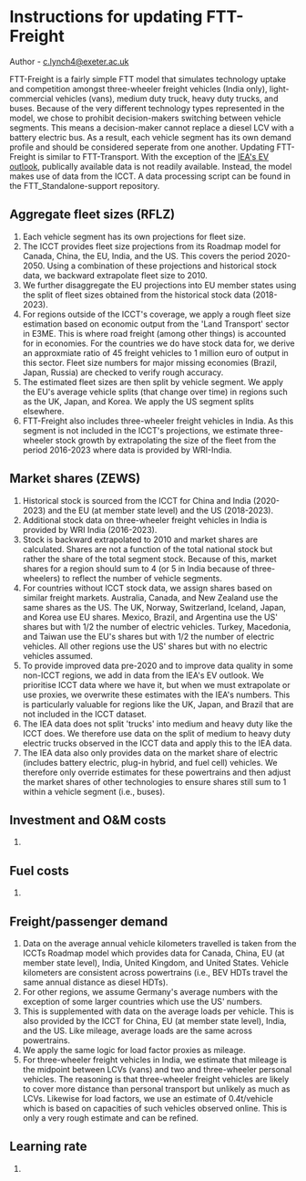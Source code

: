 # Instructions for updating FTT-Freight
Author - c.lynch4@exeter.ac.uk

FTT-Freight is a fairly simple FTT model that simulates technology uptake and competition amongst three-wheeler freight vehicles (India only), light-commercial vehicles (vans), medium duty truck, heavy duty trucks, and buses. Because of the very different technology types represented in the model, we chose to prohibit decision-makers switching between vehicle segments. This means a decision-maker cannot replace a diesel LCV with a battery electric bus. As a result, each vehicle segment has its own demand profile and should be considered seperate from one another.
Updating FTT-Freight is similar to FTT-Transport. With the exception of the [IEA's EV outlook](https://www.iea.org/data-and-statistics/data-tools/global-ev-data-explorer), publically available data is not readily available. Instead, the model makes use of data from the ICCT. A data processing script can be found in the FTT_Standalone-support repository.

## Aggregate fleet sizes (RFLZ)
1. Each vehicle segment has its own projections for fleet size. 
2. The ICCT provides fleet size projections from its Roadmap model for Canada, China, the EU, India, and the US. This covers the period 2020-2050. Using a combination of these projections and historical stock data, we backward extrapolate fleet size to 2010.
3. We further disaggregate the EU projections into EU member states using the split of fleet sizes obtained from the historical stock data (2018-2023).
4. For regions outside of the ICCT's coverage, we apply a rough fleet size estimation based on economic output from the 'Land Transport' sector in E3ME. This is where road freight (among other things) is accounted for in economies. For the countries we do have stock data for, we derive an approxmiate ratio of 45 freight vehicles to 1 million euro of output in this sector. Fleet size numbers for major missing economies (Brazil, Japan, Russia) are checked to verify rough accuracy.
5. The estimated fleet sizes are then split by vehicle segment. We apply the EU's average vehicle splits (that change over time) in regions such as the UK, Japan, and Korea. We apply the US segment splits elsewhere.
6. FTT-Freight also includes three-wheeler freight vehicles in India. As this segment is not included in the ICCT's projections, we estimate three-wheeler stock growth by extrapolating the size of the fleet from the period 2016-2023 where data is provided by WRI-India. 

## Market shares (ZEWS)
1. Historical stock is sourced from the ICCT for China and India (2020-2023) and the EU (at member state level) and the US (2018-2023).
2. Additional stock data on three-wheeler freight vehicles in India is provided by WRI India (2016-2023).
3. Stock is backward extrapolated to 2010 and market shares are calculated. Shares are not a function of the total national stock but rather the share of the total segment stock. Because of this, market shares for a region should sum to 4 (or 5 in India because of three-wheelers) to reflect the number of vehicle segments.
4. For countries without ICCT stock data, we assign shares based on similar freight markets. Australia, Canada, and New Zealand use the same shares as the US. The UK, Norway, Switzerland, Iceland, Japan, and Korea use EU shares. Mexico, Brazil, and Argentina use the US' shares but with 1/2 the number of electric vehicles. Turkey, Macedonia, and Taiwan use the EU's shares but with 1/2 the number of electric vehicles. All other regions use the US' shares but with no electric vehicles assumed.
5. To provide improved data pre-2020 and to improve data quality in some non-ICCT regions, we add in data from the IEA's EV outlook. We prioritise ICCT data where we have it, but when we must extrapolate or use proxies, we overwrite these estimates with the IEA's numbers. This is particularly valuable for regions like the UK, Japan, and Brazil that are not included in the ICCT dataset.
6. The IEA data does not split 'trucks' into medium and heavy duty like the ICCT does. We therefore use data on the split of medium to heavy duty electric trucks observed in the ICCT data and apply this to the IEA data.
7. The IEA data also only provides data on the market share of electric (includes battery electric, plug-in hybrid, and fuel cell) vehicles. We therefore only override estimates for these powertrains and then adjust the market shares of other technologies to ensure shares still sum to 1 within a vehicle segment (i.e., buses).

## Investment and O&M costs
1. 

## Fuel costs
1. 

## Freight/passenger demand
1. Data on the average annual vehicle kilometers travelled is taken from the ICCTs Roadmap model which provides data for Canada, China, EU (at member state level), India, United Kingdom, and United States. Vehicle kilometers are consistent across powertrains (i.e., BEV HDTs travel the same annual distance as diesel HDTs).
2. For other regions, we assume Germany's average numbers with the exception of some larger countries which use the US' numbers.
3. This is supplemented with data on the average loads per vehicle. This is also provided by the ICCT for China, EU (at member state level), India, and the US. Like mileage, average loads are the same across powertrains.
4. We apply the same logic for load factor proxies as mileage.
5. For three-wheeler freight vehicles in India, we estimate that mileage is the midpoint between LCVs (vans) and two and three-wheeler personal vehicles. The reasoning is that three-wheeler freight vehicles are likely to cover more distance than personal transport but unlikely as much as LCVs. Likewise for load factors, we use an estimate of 0.4t/vehicle which is based on capacities of such vehicles observed online. This is only a very rough estimate and can be refined.

## Learning rate
1. 
